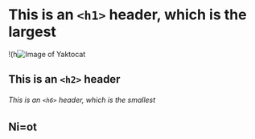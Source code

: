 # This is an `<h1>` header, which is the largest
!(h![Image of Yaktocat](https://octodex.github.com/images/yaktocat.png)
## This is an `<h2>` header

###### This is an `<h6>` header, which is the smallest

<h2>Ni=ot </h2>
